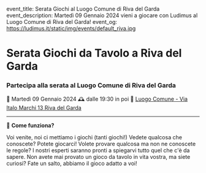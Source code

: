event_title: Serata Giochi al Luogo Comune di Riva del Garda
event_description: Martedì 09 Gennaio 2024 vieni a giocare con Ludimus al Luogo Comune di Riva del Garda!
event_og: https://ludimus.it/static/img/events/default_riva.jpg

# Serata Giochi da Tavolo a Riva del Garda

### Partecipa alla serata al Luogo Comune di Riva del Garda

📅 Martedì 09 Gennaio 2024
🕰 dalle 19:30 in poi
📍 [Luogo Comune - Via Italo Marchi 13 Riva del Garda](https://goo.gl/maps/8cXExW6hLPMwV1yF9)

---

🎲 **Come funziona?**

Voi venite, noi ci mettiamo i giochi (tanti giochi!)
Vedete qualcosa che conoscete? Potete giocarci!
Volete provare qualcosa ma non ne conoscete le regole? I nostri esperti saranno pronti a spiegarvi tutto quel che c'è da sapere.
Non avete mai provato un gioco da tavolo in vita vostra, ma siete curiosi? Fate un salto, abbiamo il gioco adatto a voi!